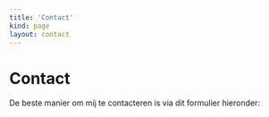 ```yaml
---
title: 'Contact'
kind: page
layout: contact
---
```


# Contact

De beste manier om mij te contacteren is via dit formulier hieronder:
